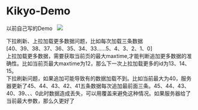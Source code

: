 # Kikyo-Demo
以前自己写的Demo  
![](/2016-12-28%2021.57.39.gif)  

下拉刷新、上拉加载更多数据问题，比如每次加载三条数据  
[40、39、38、37、36、35、34、33......5、4、3、2、1、0]  
上拉加载更多数据，需要获取当前页的最大maxtime,才能判断追加更多数据的准确性。比如当前页最大maxtime为12，那么下一次上拉加载更多的id为13、14、15。  
下拉刷新问题，如果追加可能导致有的数据加载不到。比如当前最大为40，服务器更新了45、44、43、42、41五条数据每次追加最前面三条。45、44、43、40、39、、、0此时数据造成丢失，可以用覆盖来避免这种情况。如果服务器给了当前最大参数，那么久更好了   

